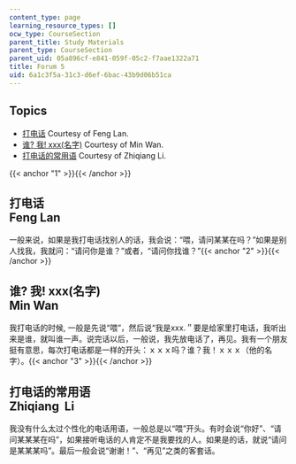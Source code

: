 ```yaml
---
content_type: page
learning_resource_types: []
ocw_type: CourseSection
parent_title: Study Materials
parent_type: CourseSection
parent_uid: 05a896cf-e841-059f-05c2-f7aae1322a71
title: Forum 5
uid: 6a1c3f5a-31c3-d6ef-6bac-43b9d06b51ca
---
```


Topics
------

*   [打电话](#1) Courtesy of Feng Lan.
*   [谁? 我! xxx(名字)](#2) Courtesy of Min Wan.
*   [打电话的常用语](#3) Courtesy of Zhiqiang Li.

{{< anchor "1" >}}{{< /anchor >}}

打电话  
Feng Lan 
---------------

一般来说，如果是我打电话找别人的话，我会说：“喂，请问某某在吗？”如果是别人找我，我就问：“请问你是谁？”或者，“请问你找谁？”{{< anchor "2" >}}{{< /anchor >}}

谁? 我! xxx(名字)  
Min Wan 
------------------------

我打电话的时候, 一般是先说“喂”，然后说“我是xxx.＂要是给家里打电话，我听出来是谁，就叫谁一声。说完话以后，一般说，我先放电话了，再见。我有一个朋友挺有意思，每次打电话都是一样的开头：ｘｘｘ吗？谁？我！ｘｘｘ（他的名字）。{{< anchor "3" >}}{{< /anchor >}}

打电话的常用语  
Zhiqiang  Li 
-----------------------

我没有什么太过个性化的电话用语，一般总是以“喂”开头。有时会说“你好”、“请问某某某在吗”，如果接听电话的人肯定不是我要找的人。如果是的话，就说“请问是某某某吗”。最后一般会说“谢谢！”、“再见”之类的客套话。